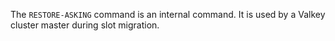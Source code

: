 The `RESTORE-ASKING` command is an internal command.
It is used by a Valkey cluster master during slot migration.